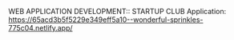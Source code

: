 WEB APPLICATION DEVELOPMENT:: STARTUP CLUB
Application: https://65acd3b5f5229e349eff5a10--wonderful-sprinkles-775c04.netlify.app/
